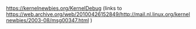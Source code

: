 https://kernelnewbies.org/KernelDebug (links to https://web.archive.org/web/20100426152849/http://mail.nl.linux.org/kernelnewbies/2003-08/msg00347.html )
